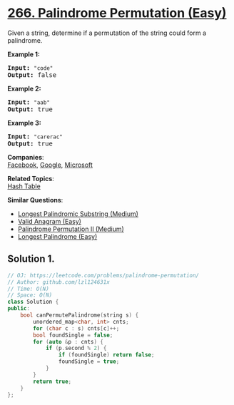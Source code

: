 # [266. Palindrome Permutation (Easy)](https://leetcode.com/problems/palindrome-permutation/)

<p>Given a string, determine if a permutation of the string could form a palindrome.</p>

<p><strong>Example 1:</strong></p>

<pre><strong>Input:</strong> <code>"code"</code>
<strong>Output:</strong> false</pre>

<p><strong>Example 2:</strong></p>

<pre><strong>Input:</strong> <code>"aab"</code>
<strong>Output:</strong> true</pre>

<p><strong>Example 3:</strong></p>

<pre><strong>Input:</strong> <code>"carerac"</code>
<strong>Output:</strong> true</pre>


**Companies**:  
[Facebook](https://leetcode.com/company/facebook), [Google](https://leetcode.com/company/google), [Microsoft](https://leetcode.com/company/microsoft)

**Related Topics**:  
[Hash Table](https://leetcode.com/tag/hash-table/)

**Similar Questions**:
* [Longest Palindromic Substring (Medium)](https://leetcode.com/problems/longest-palindromic-substring/)
* [Valid Anagram (Easy)](https://leetcode.com/problems/valid-anagram/)
* [Palindrome Permutation II (Medium)](https://leetcode.com/problems/palindrome-permutation-ii/)
* [Longest Palindrome (Easy)](https://leetcode.com/problems/longest-palindrome/)

## Solution 1.

```cpp
// OJ: https://leetcode.com/problems/palindrome-permutation/
// Author: github.com/lzl124631x
// Time: O(N)
// Space: O(N)
class Solution {
public:
    bool canPermutePalindrome(string s) {
        unordered_map<char, int> cnts;
        for (char c : s) cnts[c]++;
        bool foundSingle = false;
        for (auto &p : cnts) {
            if (p.second % 2) {
                if (foundSingle) return false;
                foundSingle = true;
            }
        }
        return true;
    }
};
```